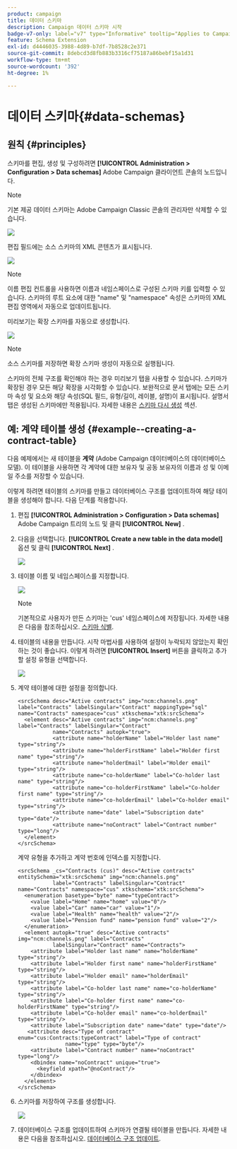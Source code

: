```yaml
---
product: campaign
title: 데이터 스키마
description: Campaign 데이터 스키마 시작
badge-v7-only: label="v7" type="Informative" tooltip="Applies to Campaign Classic v7 only"
feature: Schema Extension
exl-id: d4446035-3988-4d89-b7df-7b8528c2e371
source-git-commit: 8debcd3d8fb883b3316cf75187a86bebf15a1d31
workflow-type: tm+mt
source-wordcount: '392'
ht-degree: 1%

---
```


# 데이터 스키마{#data-schemas}

## 원칙 {#principles}

스키마를 편집, 생성 및 구성하려면 **[!UICONTROL Administration > Configuration > Data schemas]** Adobe Campaign 클라이언트 콘솔의 노드입니다.

>[!NOTE]
>
>기본 제공 데이터 스키마는 Adobe Campaign Classic 콘솔의 관리자만 삭제할 수 있습니다.

![](assets/d_ncs_integration_schema_navtree.png)

편집 필드에는 소스 스키마의 XML 콘텐츠가 표시됩니다.

![](assets/d_ncs_integration_schema_edition.png)

>[!NOTE]
>
>이름 편집 컨트롤을 사용하면 이름과 네임스페이스로 구성된 스키마 키를 입력할 수 있습니다. 스키마의 루트 요소에 대한 &quot;name&quot; 및 &quot;namespace&quot; 속성은 스키마의 XML 편집 영역에서 자동으로 업데이트됩니다.

미리보기는 확장 스키마를 자동으로 생성합니다.

![](assets/d_ncs_integration_schema_edition2.png)

>[!NOTE]
>
>소스 스키마를 저장하면 확장 스키마 생성이 자동으로 실행됩니다.

스키마의 전체 구조를 확인해야 하는 경우 미리보기 탭을 사용할 수 있습니다. 스키마가 확장된 경우 모든 해당 확장을 시각화할 수 있습니다. 보완적으로 문서 탭에는 모든 스키마 속성 및 요소와 해당 속성(SQL 필드, 유형/길이, 레이블, 설명)이 표시됩니다. 설명서 탭은 생성된 스키마에만 적용됩니다. 자세한 내용은 [스키마 다시 생성](../../configuration/using/regenerating-schemas.md) 섹션.

## 예: 계약 테이블 생성 {#example--creating-a-contract-table}

다음 예제에서는 새 테이블을 **계약** (Adobe Campaign 데이터베이스의 데이터베이스 모델). 이 테이블을 사용하면 각 계약에 대한 보유자 및 공동 보유자의 이름과 성 및 이메일 주소를 저장할 수 있습니다.

이렇게 하려면 테이블의 스키마를 만들고 데이터베이스 구조를 업데이트하여 해당 테이블을 생성해야 합니다. 다음 단계를 적용합니다.

1. 편집 **[!UICONTROL Administration > Configuration > Data schemas]** Adobe Campaign 트리의 노드 및 클릭 **[!UICONTROL New]** .
1. 다음을 선택합니다. **[!UICONTROL Create a new table in the data model]** 옵션 및 클릭 **[!UICONTROL Next]** .

   ![](assets/s_ncs_configuration_create_new_schema.png)

1. 테이블 이름 및 네임스페이스를 지정합니다.

   ![](assets/s_ncs_configuration_create_new_param.png)

   >[!NOTE]
   >
   >기본적으로 사용자가 만든 스키마는 &#39;cus&#39; 네임스페이스에 저장됩니다. 자세한 내용은 다음을 참조하십시오. [스키마 식별](../../configuration/using/about-schema-reference.md#identification-of-a-schema).

1. 테이블의 내용을 만듭니다. 시작 마법사를 사용하여 설정이 누락되지 않았는지 확인하는 것이 좋습니다. 이렇게 하려면 **[!UICONTROL Insert]** 버튼을 클릭하고 추가할 설정 유형을 선택합니다.

   ![](assets/s_ncs_configuration_create_new_content.png)

1. 계약 테이블에 대한 설정을 정의합니다.

   ```
   <srcSchema desc="Active contracts" img="ncm:channels.png" label="Contracts" labelSingular="Contract" mappingType="sql" name="Contracts" namespace="cus" xtkschema="xtk:srcSchema">
     <element desc="Active contracts" img="ncm:channels.png" label="Contracts" labelSingular="Contract"
              name="Contracts" autopk="true">
              <attribute name="holderName" label="Holder last name" type="string"/>
              <attribute name="holderFirstName" label="Holder first name" type="string"/>
              <attribute name="holderEmail" label="Holder email" type="string"/>
              <attribute name="co-holderName" label="Co-holder last name" type="string"/>           
              <attribute name="co-holderFirstName" label="Co-holder first name" type="string"/>           
              <attribute name="co-holderEmail" label="Co-holder email" type="string"/>    
              <attribute name="date" label="Subscription date" type="date"/>     
              <attribute name="noContract" label="Contract number" type="long"/>  
     </element>
   </srcSchema>
   ```

   계약 유형을 추가하고 계약 번호에 인덱스를 지정합니다.

   ```
   <srcSchema _cs="Contracts (cus)" desc="Active contracts" entitySchema="xtk:srcSchema" img="ncm:channels.png"
              label="Contracts" labelSingular="Contract" name="Contracts" namespace="cus" xtkschema="xtk:srcSchema">
     <enumeration basetype="byte" name="typeContract">
       <value label="Home" name="home" value="0"/>
       <value label="Car" name="car" value="1"/>
       <value label="Health" name="health" value="2"/>
       <value label="Pension fund" name="pension fund" value="2"/>
     </enumeration>
     <element autopk="true" desc="Active contracts" img="ncm:channels.png" label="Contracts"
              labelSingular="Contract" name="Contracts">
       <attribute label="Holder last name" name="holderName" type="string"/>
       <attribute label="Holder first name" name="holderFirstName" type="string"/>
       <attribute label="Holder email" name="holderEmail" type="string"/>
       <attribute label="Co-holder last name" name="co-holderName" type="string"/>
       <attribute label="Co-holder first name" name="co-holderFirstName" type="string"/>
       <attribute label="Co-holder email" name="co-holderEmail" type="string"/>
       <attribute label="Subscription date" name="date" type="date"/>
      <attribute desc="Type of contract" enum="cus:Contracts:typeContract" label="Type of contract"
                  name="type" type="byte"/>
       <attribute label="Contract number" name="noContract" type="long"/>
       <dbindex name="noContract" unique="true">
         <keyfield xpath="@noContract"/>
       </dbindex>
     </element>
   </srcSchema>
   ```

1. 스키마를 저장하여 구조를 생성합니다.

   ![](assets/s_ncs_configuration_structure.png)

1. 데이터베이스 구조를 업데이트하여 스키마가 연결될 테이블을 만듭니다. 자세한 내용은 다음을 참조하십시오. [데이터베이스 구조 업데이트](../../configuration/using/updating-the-database-structure.md).
